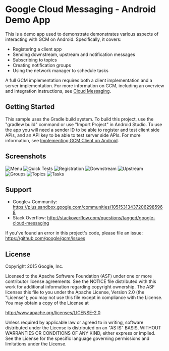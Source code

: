 Google Cloud Messaging - Android Demo App
==========================================

This is a demo app used to demonstrate demonstrates various aspects of
interacting with GCM on Android. Specifically, it covers:

* Registering a client app
* Sending downstream, upstream and notification messages
* Subscribing to topics
* Creating notification groups
* Using the network manager to schedule tasks

A full GCM implementation requires both a client implementation and a server
implementation. For more information on GCM, including an overview and
integration instructions, see
[Cloud Messaging](https://developers.google.com/cloud-messaging/).

## Getting Started

This sample uses the Gradle build system. To build this project, use the
"gradlew build" command or use "Import Project" in Android Studio. To use the
app you will need a sender ID to be able to register and test client side APIs,
and an API key to be able to test server side APIs. For more information, see
[Implementing GCM Client on Android](https://developers.google.com/cloud-messaging/android/client).

## Screenshots

![Menu](screenshots/menu.png "The app's menu")
![Quick Tests](screenshots/home.png "Quick Tests page")
![Registration](screenshots/registration.png "Registration page")
![Downstream](screenshots/downstream.png "Sending downstream messages")
![Upstream](screenshots/upstream.png "Upstream page")
![Groups](screenshots/groups.png "Groups page")
![Topics](screenshots/topics.png "Topics page")
![Tasks](screenshots/tasks.png "Network manager tasks page")

## Support

- Google+ Community: https://plus.sandbox.google.com/communities/105153134372062985968
- Stack Overflow: http://stackoverflow.com/questions/tagged/google-cloud-messaging

If you've found an error in this project's code, please file an issue:
https://github.com/google/gcm/issues

## License

Copyright 2015 Google, Inc.

Licensed to the Apache Software Foundation (ASF) under one or more contributor
license agreements.  See the NOTICE file distributed with this work for
additional information regarding copyright ownership.  The ASF licenses this
file to you under the Apache License, Version 2.0 (the "License"); you may not
use this file except in compliance with the License.  You may obtain a copy of
the License at

  http://www.apache.org/licenses/LICENSE-2.0

Unless required by applicable law or agreed to in writing, software
distributed under the License is distributed on an "AS IS" BASIS, WITHOUT
WARRANTIES OR CONDITIONS OF ANY KIND, either express or implied.  See the
License for the specific language governing permissions and limitations under
the License.
